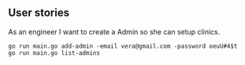 ## User stories
As an engineer I want to create a Admin so she can setup clinics.

```
go run main.go add-admin -email vera@gmail.com -password oeuU#4$t
go run main.go list-admins
```
